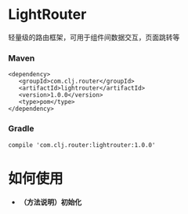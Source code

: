 # LightRouter
轻量级的路由框架，可用于组件间数据交互，页面跳转等

### Maven

	<dependency>
       <groupId>com.clj.router</groupId>
       <artifactId>lightrouter</artifactId>
       <version>1.0.0</version>
	   <type>pom</type>
	</dependency>

### Gradle

	compile 'com.clj.router:lightrouter:1.0.0'


# 如何使用

- #### （方法说明）初始化